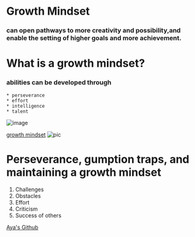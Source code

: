 # Growth Mindset
### can open pathways to more creativity and possibility,and enable the setting of higher goals and more achievement.

# What is a growth mindset?
### abilities can be developed through
~~~
* perseverance
* effort
* intelligence
* talent
~~~

![image](https://www.nexus-education.com/wp-content/uploads/2019/06/continuum.png)

[growth mindset](https://www.youtube.com/watch?v=KUWn_TJTrnU)
![pic](https://blog.cengage.com/wp-content/uploads/2020/11/blog-growth-mindset-1511130.png)
 
 # Perseverance, gumption traps, and maintaining a growth mindset
 1. Challenges
 2. Obstacles
 3. Effort
 4. Criticism
 5. Success of others
 
  [Aya's Github](https://github.com/Aya-AbuNajm)
